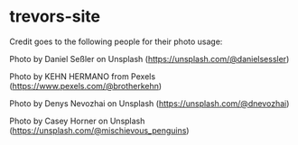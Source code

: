 # trevors-site
Credit goes to the following people for their photo usage:

Photo by Daniel Seßler on Unsplash (https://unsplash.com/@danielsessler)

Photo by KEHN HERMANO from Pexels (https://www.pexels.com/@brotherkehn)

Photo by Denys Nevozhai on Unsplash (https://unsplash.com/@dnevozhai)

Photo by Casey Horner on Unsplash (https://unsplash.com/@mischievous_penguins)
